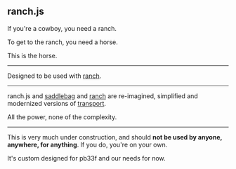 ## ranch.js

If you're a cowboy, you need a ranch.

To get to the ranch, you need a horse.

This is the horse.

---

Designed to be used with [ranch](https://github.com/pb33f/ranch).

---

ranch.js and [saddlebag](https://github.com/pb33f/saddlebag-js) and [ranch](https://github.com/pb33f/ranch) are re-imagined, 
simplified and modernized versions of [transport](https://transport-bus.io).

All the power, none of the complexity.

---

This is very much under construction, and should **not be used by anyone, anywhere, for anything**. If you do, you're on your own.

It's custom designed for pb33f and our needs for now.